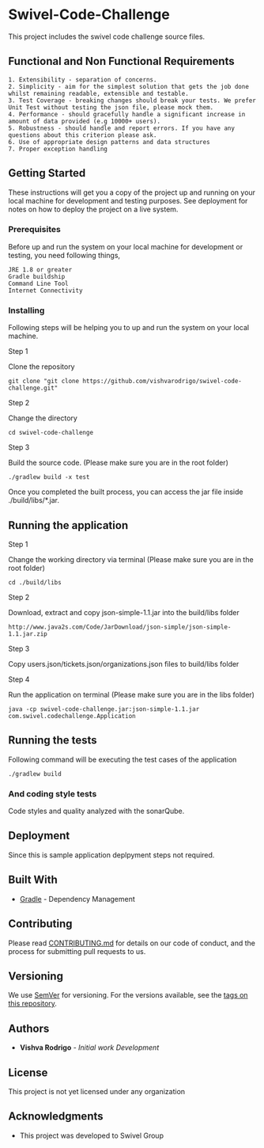 # Swivel-Code-Challenge

This project includes the swivel code challenge source files.

## Functional and Non Functional Requirements

```
1. Extensibility - separation of concerns.
2. Simplicity - aim for the simplest solution that gets the job done
whilst remaining readable, extensible and testable.
3. Test Coverage - breaking changes should break your tests. We prefer
Unit Test without testing the json file, please mock them.
4. Performance - should gracefully handle a significant increase in
amount of data provided (e.g 10000+ users).
5. Robustness - should handle and report errors. If you have any
questions about this criterion please ask.
6. Use of appropriate design patterns and data structures
7. Proper exception handling
```

## Getting Started

These instructions will get you a copy of the project up and running on your local machine for development and testing purposes. See deployment for notes on how to deploy the project on a live system.

### Prerequisites

Before up and run the system on your local machine for development or testing, you need following things,

```
JRE 1.8 or greater
Gradle buildship
Command Line Tool
Internet Connectivity
```

### Installing

Following steps will be helping you to up and run the system on your local machine.

Step 1

Clone the repository

```
git clone "git clone https://github.com/vishvarodrigo/swivel-code-challenge.git"
```

Step 2

Change the directory

```
cd swivel-code-challenge
```

Step 3

Build the source code. (Please make sure you are in the root folder)

```
./gradlew build -x test
```

Once you completed the built process, you can access the jar file inside ./build/libs/*.jar.

## Running the application

Step 1

Change the working directory via terminal (Please make sure you are in the root folder)

```
cd ./build/libs
```

Step 2

Download, extract and copy json-simple-1.1.jar into the build/libs folder

```
http://www.java2s.com/Code/JarDownload/json-simple/json-simple-1.1.jar.zip
```

Step 3

Copy users.json/tickets.json/organizations.json files to build/libs folder


Step 4

Run the application on terminal (Please make sure you are in the libs folder)

```
java -cp swivel-code-challenge.jar:json-simple-1.1.jar com.swivel.codechallenge.Application
```

## Running the tests

Following command will be executing the test cases of the application

```
./gradlew build
```

### And coding style tests

Code styles and quality analyzed with the sonarQube.

## Deployment

Since this is sample application deplpyment steps not required.

## Built With

* [Gradle](https://maven.apache.org/) - Dependency Management

## Contributing

Please read [CONTRIBUTING.md]() for details on our code of conduct, and the process for submitting pull requests to us.

## Versioning

We use [SemVer](http://semver.org/) for versioning. For the versions available, see the [tags on this repository](). 

## Authors

* **Vishva Rodrigo** - *Initial work* *Development*

## License

This project is not yet licensed under any organization

## Acknowledgments

* This project was developed to Swivel Group

